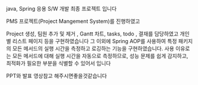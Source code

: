 java, Spring 응용 S/W  개발 최종 프로젝트 입니다

PMS 프로젝트(Project Mangement System)를 진행하였고 

Project 생성, 팀원 추가 및 제거 , Gantt 차트, tasks, todo , 결재를 담당하였고 개인별 리스트 페이지 등을 구현하였습니다
그 이외에 Spring AOP를 사용하여 특정 패키지의 모든 메서드의 실행 시간을 측정하고 로깅하는 기능을 구현하였습니다.
사용 이유로는 모든 메서드에 대해 실행 시간을 자동으로 측정하므로, 성능 문제를 쉽게 감지하고, 최적화가 필요한 부분을 식별할 수 있어서 입니다

PPT와 발표 영상참고 해주시면좋을것같습니다
